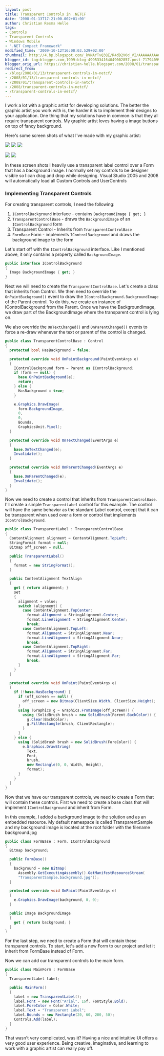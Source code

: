 ```yaml
---
layout: post
title: Transparent Controls in .NETCF
date: '2008-01-13T17:21:00.002+01:00'
author: Christian Resma Helle
tags:
- Controls
- Transparent Controls
- Windows Mobile
- ".NET Compact Framework"
modified_time: '2009-10-12T16:00:03.529+02:00'
thumbnail: http://4.bp.blogspot.com/_kVNAYTvQ3QE/R4dD2V0d_VI/AAAAAAAAAu0/nxNdlVu_suI/s72-c/pc_capture4.jpg
blogger_id: tag:blogger.com,1999:blog-4995334164049002857.post-7179409956875335575
blogger_orig_url: https://christian-helle.blogspot.com/2008/01/transparent-controls-in-netcf.html
redirect_from:
- /blog/2008/01/13/transparent-controls-in-netcf/
- /2008/01/13/transparent-controls-in-netcf/
- /2008/01/transparent-controls-in-netcf/
- /2008/transparent-controls-in-netcf/
- /transparent-controls-in-netcf/
---
```


I work a lot with a graphic artist for developing solutions. The better the graphic artist you work with is, the harder it is to implement their designs to your application. One thing that my solutions have in common is that they all require transparent controls. My graphic artist loves having a image buttons on top of fancy background.

Here's some screen shots of what I've made with my graphic artist:

![](/assets/images/transparent-controls-inspectionlog-1.jpg)
![](/assets/images/transparent-controls-inspectionlog-2.jpg)
![](/assets/images/transparent-controls-inspectionlog-3.jpg)

![](/assets/images/transparent-controls-timetracker-1.jpg)
![](/assets/images/transparent-controls-timetracker-2.jpg)

In these screen shots I heavily use a transparent label control over a Form that has a background image. I normally set my controls to be designer visible so I can drag and drop while designing. Visual Studio 2005 and 2008 will automatically load all Custom Controls and UserControls

### Implementing Transparent Controls

For creating transparent controls, I need the following:

1) `IControlBackground` interface - contains `BackgroundImage { get; }`
2) `TransparentControlBase` - draws the `BackgroundImage` of an `IControlBackground` form
3) Transparent Control - Inherits from `TransparentControlBase`
4) `FormBase` Form - implements `IControlBackground` and draws the background image to the form

Let's start off with the `IControlBackground` interface. Like I mentioned above, it only contains a property called `BackgroundImage`.

```csharp
public interface IControlBackground
{
  Image BackgroundImage { get; }
}
```

Next we will need to create the `TransparentControlBase`. Let's create a class that inherits from Control. We then need to override the `OnPaintBackground()` event to draw the `IControlBackground.BackgroundImage` of the Parent control. To do this, we create an instance of IControlBackground from the Parent. Once we have the BackgroundImage, we draw part of the BackgroundImage where the transparent control is lying on.

We also override the `OnTextChanged()` and `OnParentChanged()` events to force a re-draw whenever the text or parent of the control is changed.

```csharp
public class TransparentControlBase : Control
{
  protected bool HasBackground = false;

  protected override void OnPaintBackground(PaintEventArgs e)
  {
    IControlBackground form = Parent as IControlBackground;
    if (form == null) {
      base.OnPaintBackground(e);
      return;
    } else {
      HasBackground = true;
    }

    e.Graphics.DrawImage(
      form.BackgroundImage,
      0,
      0,
      Bounds,
      GraphicsUnit.Pixel);
  }

  protected override void OnTextChanged(EventArgs e)
  {
    base.OnTextChanged(e);
    Invalidate();
  }

  protected override void OnParentChanged(EventArgs e)
  {
    base.OnParentChanged(e);
    Invalidate();
  }
}
```

Now we need to create a control that inherits from `TransparentControlBase`. I'll create a simple `TransparentLabel` control for this example. The control will have the same behavior as the standard Label control, except that it can be transparent when used over a form or control that implements `IControlBackground`.

```csharp
public class TransparentLabel : TransparentControlBase
{
  ContentAlignment alignment = ContentAlignment.TopLeft;
  StringFormat format = null;
  Bitmap off_screen = null;

  public TransparentLabel()
  {
    format = new StringFormat();
  }

  public ContentAlignment TextAlign
  {
    get { return alignment; }
    set
    {
      alignment = value;
      switch (alignment) {
        case ContentAlignment.TopCenter:
          format.Alignment = StringAlignment.Center;
          format.LineAlignment = StringAlignment.Center;
          break;
        case ContentAlignment.TopLeft:
          format.Alignment = StringAlignment.Near;
          format.LineAlignment = StringAlignment.Near;
          break;
        case ContentAlignment.TopRight:
          format.Alignment = StringAlignment.Far;
          format.LineAlignment = StringAlignment.Far;
          break;
      }
    }
  }

  protected override void OnPaint(PaintEventArgs e)
  {
    if (!base.HasBackground) {
      if (off_screen == null) {
        off_screen = new Bitmap(ClientSize.Width, ClientSize.Height);
      }
      using (Graphics g = Graphics.FromImage(off_screen)) {
        using (SolidBrush brush = new SolidBrush(Parent.BackColor)) {
          g.Clear(BackColor);
          g.FillRectangle(brush, ClientRectangle);
        }
      }
    } else {
      using (SolidBrush brush = new SolidBrush(ForeColor)) {
        e.Graphics.DrawString(
          Text,
          Font,
          brush,
          new Rectangle(0, 0, Width, Height),
          format);
      }
    }
  }
}
```

Now that we have our transparent controls, we need to create a Form that will contain these controls. First we need to create a base class that will implement `IControlBackground` and inherit from Form.

In this example, I added a background image to the solution and as an embedded resource. My default namespace is called TransparentSample and my background image is located at the root folder with the filename background.jpg

```csharp
public class FormBase : Form, IControlBackground
{
  Bitmap background;

  public FormBase()
  {
    background = new Bitmap(
      Assembly.GetExecutingAssembly().GetManifestResourceStream(
      "TransparentSample.background.jpg"));
  }

  protected override void OnPaint(PaintEventArgs e)
  {
    e.Graphics.DrawImage(background, 0, 0);
  }

  public Image BackgroundImage
  {
    get { return background; }
  }
}
```

For the last step, we need to create a Form that will contain these transparent controls. To start, let's add a new Form to our project and let it inherit from FormBase instead of Form.

Now we can add our transparent controls to the main form.

```csharp
public class MainForm : FormBase
{
  TransparentLabel label;

  public MainForm()
  {
    label = new TransparentLabel();
    label.Font = new Font("Arial", 16f, FontStyle.Bold);
    label.ForeColor = Color.White;
    label.Text = "Transparent Label";
    label.Bounds = new Rectangle(20, 60, 200, 50);
    Controls.Add(label);
  }
}
```

That wasn't very complicated, was it? Having a nice and intuitive UI offers a very good user experience. Being creative, imaginative, and learning to work with a graphic artist can really pay off.